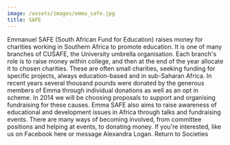 ```yaml
---
image: /assets/images/emma_safe.jpg
title: SAFE
---
```


Emmanuel SAFE (South African Fund for Education) raises money for charities working in Southern Africa to promote education. It is one of many branches of CUSAFE, the University umbrella organisation. Each branch's role is to raise money within college, and then at the end of the year allocate it to chosen charities. These are often small charities, seeking funding for specific projects, always education-based and in sub-Saharan Africa.
In recent years several thousand pounds were donated by the generous members of Emma through individual donations as well as an opt in scheme. In 2014 we will be choosing proposals to support and organising fundraising for these causes. Emma SAFE also aims to raise awareness of educational and development issues in Africa through talks and fundraising events.
There are many ways of becoming involved, from committee positions and helping at events, to donating money. If you're interested, like us on Facebook here or message  Alexandra Logan.
Return to Societies